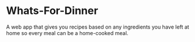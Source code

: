 # Whats-For-Dinner
A web app that gives you recipes based on any ingredients you have left at home so every meal can be a home-cooked meal.
